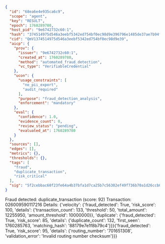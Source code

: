 ```json
{
  "id": "68ea6e4e935ca6c9",
  "scope": "agent",
  "key": "RESULT",
  "epoch": 1760289780,
  "host_pid": "9e6742732c60:1",
  "hash": "374514975d546a3eebf5342ed754bf0ec98d9e396796e1485de37ae7b94f5f85",
  "cid": "QmV1374514975d546a3eebf5342ed754bf0ec98d9e39",
  "aicp": {
    "prov": {
      "issuer": "9e6742732c60:1",
      "created_at": 1760289780,
      "method": "automated_fraud_detection",
      "vc_type": "VerifiableCredential"
    },
    "ucon": {
      "usage_constraints": [
        "no_pii_export",
        "audit_required"
      ],
      "purpose": "fraud_detection_analysis",
      "enforcement": "mandatory"
    },
    "eval": {
      "confidence": 1.0,
      "evidence_count": 0,
      "review_status": "pending",
      "evaluated_at": 1760289780
    }
  },
  "sources": [],
  "edges": [],
  "metrics": {},
  "thresholds": {},
  "tags": [
    "fraud",
    "duplicate_transaction",
    "risk_critical"
  ],
  "sig": "5f2cebbac60f23fe64a4b37bfa1d7ca25b7c56302ef49f736b70a1d26ccb09e1"
}
```

Fraud detected: duplicate_transaction (score: 92)
Transaction: 026009590117216
Details: {'velocity': {'fraud_detected': True, 'risk_score': 100, 'details': {'transaction_count': 133, 'threshold': 50, 'total_amount': 12255950, 'amount_threshold': 10000000}}, 'duplicate': {'fraud_detected': True, 'risk_score': 85, 'details': {'duplicate_count': 132, 'first_seen': 1760285763, 'matching_hash': '88179e7e1f8b79c4'}}}{'fraud_detected': True, 'risk_score': 95, 'details': {'routing_number': '701651308', 'validation_error': 'Invalid routing number checksum'}}}